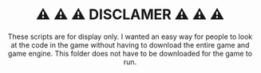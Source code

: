 <h1 align="center">⚠ ⚠ ⚠ DISCLAMER ⚠ ⚠ ⚠</h1>
<p align="center">
These scripts are for display only. I wanted an easy way for people to look at the code in the game without having to download the entire game and game engine. This folder does not have to be downloaded for the game to run.
</p>
